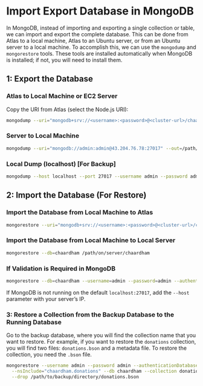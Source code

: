 # Import Export Database in MongoDB

In MongoDB, instead of importing and exporting a single collection or table, we can import and export the complete database. This can be done from Atlas to a local machine, Atlas to an Ubuntu server, or from an Ubuntu server to a local machine. To accomplish this, we can use the `mongodump` and `mongorestore` tools. These tools are installed automatically when MongoDB is installed; if not, you will need to install them.

## 1: Export the Database

### Atlas to Local Machine or EC2 Server
Copy the URI from Atlas (select the Node.js URI):

```sh
mongodump --uri="mongodb+srv://<username>:<password>@<cluster-url>/chaardham" --out=/path/to/backup
```

### Server to Local Machine

```sh
mongodump --uri="mongodb://admin:admin@43.204.76.78:27017" --out=/path/to/backup
```

### Local Dump (localhost) [For Backup]

```sh
mongodump --host localhost --port 27017 --username admin --password admin --authenticationDatabase admin --db <your-database-name> --out=./local_backup/
```

## 2:  Import the Database (For Restore)

### Import the Database from Local Machine to Atlas
  
  ```sh
mongorestore --uri="mongodb+srv://<username>:<password>@<cluster-url>/chaardham" --drop /path/to/backup
```


### Import the Database from Local Machine to Local Server

```sh
mongorestore --db=chaardham /path/on/server/chaardham
```

### If Validation is Required in MongoDB

```sh
mongorestore --db=chaardham --username=admin --password=admin --authenticationDatabase=admin /path/on/server/chaardham
```

If MongoDB is not running on the default `localhost:27017`, add the `--host` parameter with your server’s IP.

### 3: Restore a Collection from the Backup Database to the Running Database

Go to the backup database, where you will find the collection name that you want to restore. For example, if you want to restore the `donations` collection, you will find two files: `donations.bson` and a metadata file. To restore the collection, you need the `.bson` file.

```sh
mongorestore --username admin --password admin --authenticationDatabase admin \
  --nsInclude="chaardham.donations" --db chaardham --collection donations \
  --drop /path/to/backup/directory/donations.bson
```